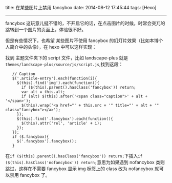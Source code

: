 title: 在某些图片上禁用 fancybox
date: 2014-08-12 17:45:44
tags: [Hexo]

---
fancybox 这玩意儿挺不错的，不开启它的话，在点击图片的时候，时常会突兀的跳转到一个图片的页面上，体验很不好。

但是有些情况下，也希望 某些图片不使用 fancybox 的幻灯片效果（比如本博个人简介中的头像），在 hexo 中可以这样实现：

找到 主题文件夹下的 script 文件，比如 landscape-plus 就是 `themes/landscape-plus/source/js/script.js`,找到这段：

   ```
      // Caption
      $('.article-entry').each(function(i){
        $(this).find('img').each(function(){
          if ($(this).parent().hasClass('fancybox')) return;
          var alt = this.alt;
          if (alt) $(this).after('<span class="caption">' + alt + '</span>');
          $(this).wrap('<a href="' + this.src + '" title="' + alt + '" class="fancybox"></a>');
        });
        $(this).find('.fancybox').each(function(){
          $(this).attr('rel', 'article' + i);
        });
      });
      if ($.fancybox){
        $('.fancybox').fancybox();
      }
   ```

在`if ($(this).parent().hasClass('fancybox')) return;`下插入`if ($(this).hasClass('nofancybox')) return;`意思为如果遇到 nofancybox 类则跳过，这样在不需要 fancybox 显示 img 标签上的 class 改为 nofancybox 就可以禁用 fancybox 了。

